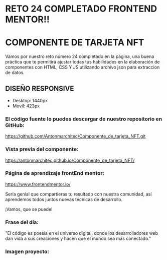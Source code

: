 # RETO 24 COMPLETADO FRONTEND MENTOR!!

# COMPONENTE DE TARJETA NFT
Vamos por nuestro reto número 24 completado en la página, una buena práctica que te permitirá ajustar todas tus habilidades en la elaboración de componentes con HTML, CSS Y JS utilizando archivo json para extraccion de datos.

## DISEÑO RESPONSIVE
- Desktop: 1440px 
- Movil: 423px

### El código fuente lo puedes descargar de nuestro repositorio en GitHub:
https://github.com/Antonmarchitec/Componente_de_tarjeta_NFT.git

### Vista previa del componente:
https://antonmarchitec.github.io/Componente_de_tarjeta_NFT/

### Página de aprendizaje frontEnd mentor:
https://www.frontendmentor.io/

Sería genial que compartieras tu resultado con nuestra comunidad, así aprendemos todos juntos nuevas técnicas de desarrollo.

¡Vamos, que se puede!

### Frase del día:
"El código es poesía en el universo digital, donde los desarrolladores web dan vida a sus creaciones y hacen que el mundo sea más conectado."


### Imagen proyecto: